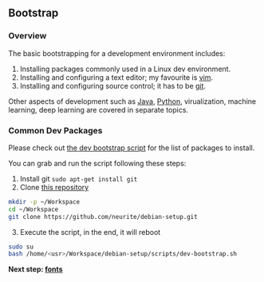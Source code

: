 ## Bootstrap

### Overview

The basic bootstrapping for a development environment includes:

1. Installing packages commonly used in a Linux dev environment.
2. Installing and configuring a text editor; my favourite is [vim](0601-vim.md).
3. Installing and configuring source control; it has to be [git](0603-git.md).

Other aspects of development such as [Java](0700-java.md), [Python](0800-python.md), virualization, machine learning, deep learning are covered in separate topics.

### Common Dev Packages

Please check out [the dev bootstrap script](https://github.com/neurite/debian-setup/blob/master/scripts/dev-bootstrap.sh) for the list of packages to install.

You can grab and run the script following these steps:

1. Install git `sudo apt-get install git`
2. Clone [this repository](https://github.com/neurite/debian-setup.git)
```bash
mkdir -p ~/Workspace
cd ~/Workspace
git clone https://github.com/neurite/debian-setup.git
```
3. Execute the script, in the end, it will reboot
```bash
sudo su
bash /home/<usr>/Workspace/debian-setup/scripts/dev-bootstrap.sh
```


**Next step: [fonts](0602-fonts.md)**
